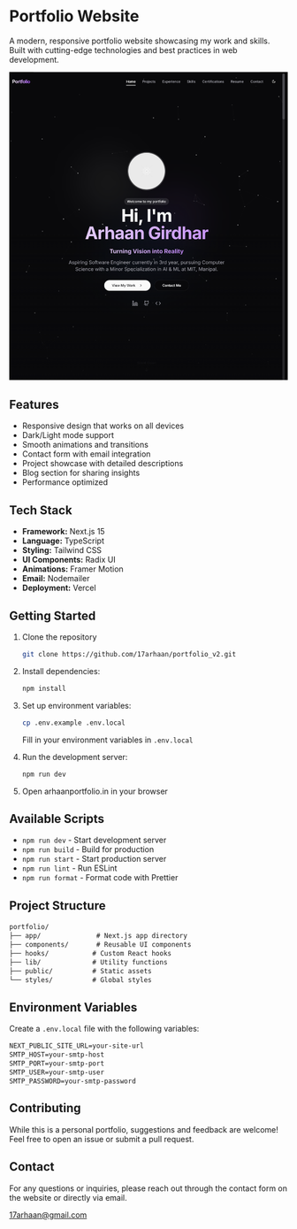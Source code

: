 # Portfolio Website

A modern, responsive portfolio website showcasing my work and skills. Built with cutting-edge technologies and best practices in web development.

![Portfolio Preview](public/preview.png)

##  Features

- Responsive design that works on all devices
- Dark/Light mode support
- Smooth animations and transitions
- Contact form with email integration
- Project showcase with detailed descriptions
- Blog section for sharing insights
- Performance optimized

##  Tech Stack

- **Framework:** Next.js 15
- **Language:** TypeScript
- **Styling:** Tailwind CSS
- **UI Components:** Radix UI
- **Animations:** Framer Motion
- **Email:** Nodemailer
- **Deployment:** Vercel

##  Getting Started

1. Clone the repository
   ```bash
   git clone https://github.com/17arhaan/portfolio_v2.git
   ```

2. Install dependencies:
   ```bash
   npm install
   ```

3. Set up environment variables:
   ```bash
   cp .env.example .env.local
   ```
   Fill in your environment variables in `.env.local`

4. Run the development server:
   ```bash
   npm run dev
   ```

5. Open arhaanportfolio.in in your browser

##  Available Scripts

- `npm run dev` - Start development server
- `npm run build` - Build for production
- `npm run start` - Start production server
- `npm run lint` - Run ESLint
- `npm run format` - Format code with Prettier

##  Project Structure

```
portfolio/
├── app/              # Next.js app directory
├── components/       # Reusable UI components
├── hooks/           # Custom React hooks
├── lib/             # Utility functions
├── public/          # Static assets
└── styles/          # Global styles
```

##  Environment Variables

Create a `.env.local` file with the following variables:

```env
NEXT_PUBLIC_SITE_URL=your-site-url
SMTP_HOST=your-smtp-host
SMTP_PORT=your-smtp-port
SMTP_USER=your-smtp-user
SMTP_PASSWORD=your-smtp-password
```

##  Contributing

While this is a personal portfolio, suggestions and feedback are welcome! Feel free to open an issue or submit a pull request.

##  Contact

For any questions or inquiries, please reach out through the contact form on the website or directly via email.

17arhaan@gmail.com